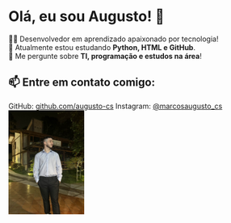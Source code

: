 # Olá, eu sou Augusto! 👋

👨‍💻 Desenvolvedor em aprendizado apaixonado por tecnologia!  
🌱 Atualmente estou estudando **Python, HTML e GitHub**.  
💬 Me pergunte sobre **TI, programação e estudos na área**!  

## 📫 Entre em contato comigo:
GitHub: [github.com/augusto-cs](https://github.com/augusto-cs)
Instagram: [@marcosaugusto_cs](https://instagram.com/marcosaugusto_cs)
<img src="https://github.com/augusto-cs/Ola-Mundo/blob/main/site-exemplo/i%202.jpg" alt="Meu avatar" width="150">

